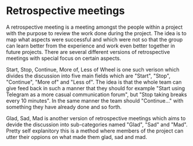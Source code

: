 # Retrospective meetings

A retrospective meeting is a meeting amongst the people within a project with the purpose to review the work done during the project. The idea is to map what aspects were successful and which were not so that the group can learn better from the experience and work even better together in future projects. There are several different versions of retrospective meetings with special focus on certain aspects. 

Start, Stop, Continue, More of, Less of Wheel is one such verison which divides the discussion into five main fields which are "Start", "Stop", "Continue", "More of" and "Less of". The idea is that the whole team can give feed back in such a manner that they should for example "Start using Telegram as a more casual communication forum", but "Stop taking breaks every 10 minutes". In the same manner the team should "Continue..." with something they have already done and so forth. 

Glad, Sad, Mad is another version of retrospective meetings which aims to devide the discussion into sub-categories named "Glad", "Sad" and "Mad". Pretty self explanitory this is a method where members of the project can utter their oppions on what made them glad, sad and mad. 
 
